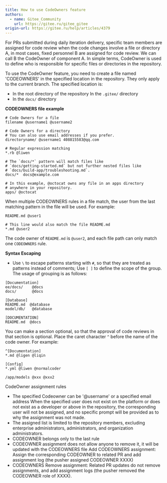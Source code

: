 ```yaml
---
title: How to use CodeOwners feature
authors:
  - name: Gitee_Community
    url: https://gitee.ru/gitee_gitee
origin-url: https://gitee.ru/help/articles/4379
---
```


For PRs submitted during daily iteration delivery, specific team members are assigned for code review when the code changes involve a file or directory A, in most cases, fixed personnel B are assigned for code review. We can call B the CodeOwner of component A. In simple terms, CodeOwner is used to define who is responsible for specific files or directories in the repository.

To use the CodeOwner feature, you need to create a file named 'CODEOWNERS' in the specified location in the repository. They only apply to the current branch. The specified location is:

- In the root directory of the repository
In the `.gitee/` directory
- In the `docs/` directory

 **CODEOWNERS file example**

```text
# Code Owners for a file
filename @username1 @username2

# Code Owners for a directory
# You can also use email addresses if you prefer.
directoryname/ @username1 408815583@qq.com

# Regular expression matching
*.rb @liwen 

# The `docs/*` pattern will match files like
# `docs/getting-started.md` but not further nested files like
# `docs/build-app/troubleshooting.md`.
docs/*  docs@example.com

# In this example, @octocat owns any file in an apps directory
# anywhere in your repository.
apps/ @octocat
```

When multiple CODEOWNERS rules in a file match, the user from the last matching pattern in the file will be used. For example:

```text
README.md @user1

# This line would also match the file README.md
*.md @user2
```

The code owner of `README.md` is `@user2`, and each file path can only match one `CODEOWNERS` rule.

 **Syntax Escaping**

- Use `\` to escape patterns starting with `#`, so that they are treated as patterns instead of comments;
Use `[ ]` to define the scope of the group. The usage of grouping is as follows:

```text
[Documentation]
ee/docs/    @docs
docs/       @docs

[Database]
README.md  @database
model/db/   @database

[DOCUMENTATION]
README.md  @docs
```

You can make a section optional, so that the approval of code reviews in that section is optional.
Place the caret character `^` before the name of the code owner. For example:

```text
^[Documentation]
*.md @ligen @liqin

[Config]
*.yml @liwen @normalcoder 

/app/models @xxx @xxx2
```

CodeOwner assignment rules

- The specified Codeowner can be '@username' or a specified email address
When the specified user does not exist on the platform or does not exist as a developer or above in the repository, the corresponding user will not be assigned, and no specific prompt will be provided as to why the assignment was not made.
- The assigned list is limited to the repository members, excluding enterprise administrators, administrators, and organization administrators.
- CODEOWNER belongs only to the last rule
- CODEOWNER assignment does not allow anyone to remove it, it will be updated with the CODEOWNERS file
Add CODEOWNERS assignment: Assign the corresponding CODEOWNER to related PR and add assignment log (the pusher assigned CODEOWNER XXXX)
- CODEOWNERS Remove assignment: Related PR updates do not remove assignments, and add assignment logs (the pusher removed the CODEOWNER role of XXXX).